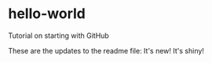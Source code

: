 # hello-world
Tutorial on starting with GitHub

These are the updates to the readme file: It's new! It's shiny!
